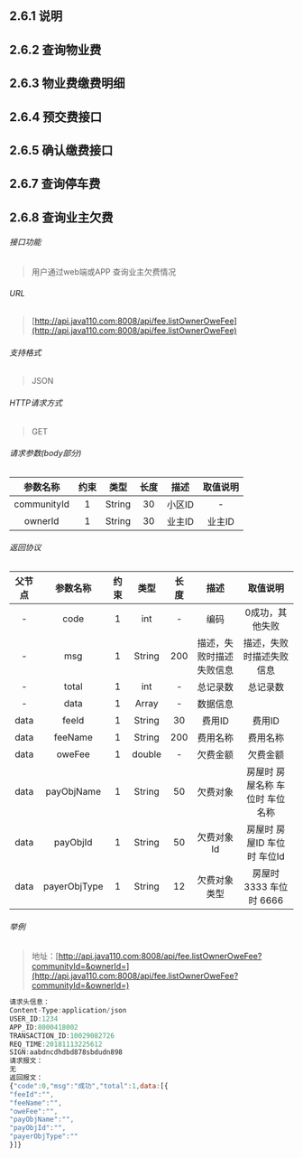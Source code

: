 ## 2.6.1 说明

## 2.6.2 查询物业费


## 2.6.3 物业费缴费明细

## 2.6.4 预交费接口

## 2.6.5 确认缴费接口

## 2.6.7 查询停车费

## 2.6.8 查询业主欠费

###### 接口功能
> 用户通过web端或APP 查询业主欠费情况

###### URL
> [http://api.java110.com:8008/api/fee.listOwnerOweFee](http://api.java110.com:8008/api/fee.listOwnerOweFee)

###### 支持格式
> JSON

###### HTTP请求方式
> GET

###### 请求参数(body部分)
|参数名称|约束|类型|长度|描述|取值说明|
| :-: | :-: | :-: | :-: | :-: | :-: |
|communityId|1|String|30|小区ID|-|
|ownerId|1|String|30|业主ID|业主ID|

###### 返回协议

|父节点|参数名称|约束|类型|长度|描述|取值说明|
| :-: | :-: | :-: | :-: | :-: | :-: | :-:|
|-|code|1|int|-|编码|0成功，其他失败|
|-|msg|1|String|200|描述，失败时描述失败信息|描述，失败时描述失败信息|
|-|total|1|int|-|总记录数|总记录数|
|-|data|1|Array|-|数据信息|
|data|feeId|1|String|30|费用ID|费用ID|
|data|feeName|1|String|200|费用名称|费用名称|
|data|oweFee|1|double|-|欠费金额|欠费金额|
|data|payObjName|1|String|50|欠费对象|房屋时 房屋名称 车位时 车位名称|
|data|payObjId|1|String|50|欠费对象Id|房屋时 房屋ID 车位时 车位Id|
|data|payerObjType|1|String|12|欠费对象类型|房屋时 3333 车位时 6666|



###### 举例
> 地址：[http://api.java110.com:8008/api/fee.listOwnerOweFee?communityId=&ownerId=](http://api.java110.com:8008/api/fee.listOwnerOweFee?communityId=&ownerId=)

``` javascript
请求头信息：
Content-Type:application/json
USER_ID:1234
APP_ID:8000418002
TRANSACTION_ID:10029082726
REQ_TIME:20181113225612
SIGN:aabdncdhdbd878sbdudn898
请求报文：
无
返回报文：
{"code":0,"msg":"成功","total":1,data:[{
"feeId":"",
"feeName":"",
"oweFee":"",
"payObjName":"",
"payObjId":"",
"payerObjType":""
}]}

```